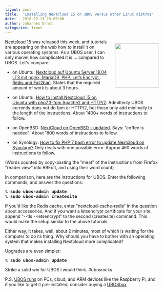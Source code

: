```yaml
---
layout: post
title:  "Installing Nextcloud 15 on UBOS versus other Linux distros"
date:   2018-12-13 23:00:00
author: Johannes Ernst
categories: front
---
```


<div style="float: right; margin: 0 0 10px 20px">
 <p>
  <img src="/images/nextcloud-144x144.png" width="144" height="144">
 </p>
</div>

<a href="https://nextcloud.com/blog/nextcloud-15-goes-social-enforces-2fa-and-gives-you-a-new-generation-real-time-document-editing/">Nextcloud 15</a>
was released this week, and tutorials are appearing on the web how to install it on
various operating systems. As a UBOS user, I can only marvel how complicated it is ...
compared to UBOS. Let's compare:

* on Ubuntu: <a href="https://decatec.de/home-server/nextcloud-auf-ubuntu-server-18-04-lts-mit-nginx-mariadb-php-lets-encrypt-redis-und-fail2ban/">Nextcloud
  auf Ubuntu Server 18.04 LTS mit nginx, MariaDB, PHP, Let’s Encrypt, Redis und Fail2ban</a>.
  States that the required amount of work is about 3 hours.

* on Ubuntu: <a href="https://markus-blog.de/index.php/2018/12/12/how-to-install-nextcloud-15-on-ubuntu-with-php7-3-fpm-apache2-and-http-2/">How
  to install Nextcloud 15 on Ubuntu with php7.3-fpm Apache2 and HTTP/2</a>. Admittedly UBOS
  currently does not do fpm or HTTP/2, but those only add minimally to the length of
  the instructions. About 1400+ words of instructions to follow.

* on OpenBSD: <a href="https://h3artbl33d.nl/blog/nextcloud-on-openbsd-updated">NextCloud on OpenBSD - updated</a>.
  Says: "coffee is needed". About 1800 words of instructions to follow.

* on Synology: <a href="https://hackabee.fr/2018/12/12/how-to-solve-php-7-bash-error-to-update-nextcloud-on-synology/">How
  to fix PHP 7 bash error to update Nextcloud on Synology?</a> Only deals with one possible
  error. Approx 460 words of instructions to follow.

(Words counted by copy-pasting the "meat" of the instructions from Firefox "reader view" into
BBEdit, and using their word count)

In comparison, here are the instructions for UBOS. Enter the following commands, and answer the questions:

<pre>
% <b>sudo ubos-admin update</b>
% <b>sudo ubos-admin createsite</b>
</pre>

If you'd like the Redis cache, enter "nextcloud-cache-redis" in the question about accessories.
And if you want a letsencrypt certificate for your site, append "--tls --letsencrypt" to the
second (createsite) command. This would make the setup similar to the above tutorials.

Either way, it takes, well, about 2 minutes, most of which is waiting for the computer to do its thing.
Why should you have to bother with an operating system that makes installing Nextcloud more complicated?

Upgrades are even simpler:

<pre>
% <b>sudo ubos-admin update</b>
</pre>

Strike a solid win for UBOS I would think. #ubosrocks

P.S. <a href="/quickstart/">UBOS runs</a> on PCs, cloud, and ARM devices like the Raspberry Pi,
and if you like to get it pre-installed, consider buying a
<a href="https://indiecomputing.com/products/">UBOSbox</a>.
